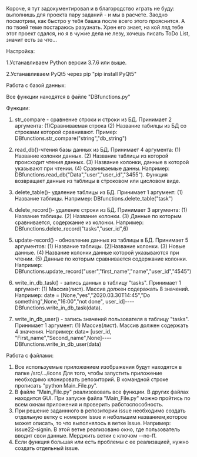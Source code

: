 Короче, я тут задокументировал и в благородство играть не буду: выполнишь для проекта пару заданий - и мы в расчете. Заодно посмотрим, как быстро у тебя башка после всего этого прояснится. А по твоей теме постараюсь разузнать. Хрен его знает, на кой ляд тебе этот проект сдался, но я в чужие дела не лезу, хочешь писать ToDo List, значит есть за что...

Настройка:

1.Устанавливаем Python версии 3.7.6 или выше. 

2.Устанавливаем PyQt5 через pip "pip install PyQt5"

Работа с базой данных:

Все функции находятся в файле "DBfunctions.py"

Функции:

1. str_compare - сравнение строки и строки из БД. Принимает 2 аргумента: (1)Сравниваемая строка (2) Название табилцы из БД со строками которой сравнивают. Пример: DBfunctions.str_compare("string","db_string")

2. read_db()-чтения базы данных из БД. Принимает 4 аргумента: (1) Название колонки данных. (2) Название таблицы из которой происходит чтения данных. (3) Название колонки, данные в которой указывают при чтении. (4) Сравниваемые данны. Например: DBfunctions.read_db("Data","user","user_id","3455"). Функция возвращает данные из таблицы в строковом или цисловом виде.

3. delete_table()- удаление таблицы из БД. Принимает 1 аргумент: (1) Название таблицы. Например: DBfunctions.delete_table("task")

4. delete_record()- удаление строки из БД. Принимает 3 аргумента: (1) Название таблицы. (2) Название колонки. (3) Данные по которым сравнивается, содержание из колонки.  Например: DBfunctions.delete_record("tasks","user_id",6)

5. update-record() - обновление данных из таблицы в БД. Принимает 5 аргументов: (1) Название таблицы. (2)Название колонки. (3) Новые данные. (4) Название колонки,данные которой указываются при чтении. (5) Данные по которым сравнивается содержание колонки. Например: DBfunctions.update_record("user","first_name","name","user_id","4545")

6. write_in_db_task() - запись данных в таблицу "tasks". Принимает 1 аргумент: (1) Массив(лист). Массив должен содеражать 8 значений. Например: date = [None,"yes","2020.03.30T14:45","Do something",None,"16:00","not done", user_id]----DBfunctions.write_in_db_task(data).

7. write_in_db_user() - запись значений пользователя в таблицу "tasks". Принимает 1 аргумент: (1) Массив(лист). Массив должен содержать 4 значения. Например: data= [user_id, "First_name","Second_name",None]----DBfunctions.write_in_db_user(data)

Работа с файлами:

1. Все используемые приложением изображения будут находятся в папке /src/.../icons
Для того, чтобы запустить приложение необходимо клонировать репозиторий. В командной строке
прописать "python Main_File.py".
2. В файле "Main_File.py" реализововать все функции. В других файлах находится GUI. При запуске файла "Main_File.py" можно пройтись по всем окнам приложения и проверить работоспособность.
3. При решение заданнного в репозитории issue необходимо создать отдельную ветку с номером issue и 
небольшим названием,которое может описать, то что выполнялось в ветке issue. Например: 
issue22-signin. В этой ветке реализовано окно, где пользователь вводит свои данные. 
Мерджить ветки с ключом --no-ff.
4. Если функция большая или есть проблемы с ее реализацией, нужно создать отдельный issue.
